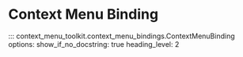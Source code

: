 # Context Menu Binding


::: context_menu_toolkit.context_menu_bindings.ContextMenuBinding
    options:
        show_if_no_docstring: true
        heading_level: 2
